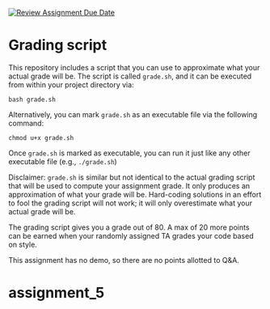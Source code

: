 [![Review Assignment Due Date](https://classroom.github.com/assets/deadline-readme-button-24ddc0f5d75046c5622901739e7c5dd533143b0c8e959d652212380cedb1ea36.svg)](https://classroom.github.com/a/2-zvyIeu)
# Grading script

This repository includes a script that you can use to approximate what your
actual grade will be. The script is called `grade.sh`, and it can be executed
from within your project directory via:

`bash grade.sh`

Alternatively, you can mark `grade.sh` as an executable file via the following
command:

`chmod u+x grade.sh`

Once `grade.sh` is marked as executable, you can run it just like any other
executable file (e.g., `./grade.sh`)

Disclaimer: `grade.sh` is similar but not identical to the actual grading
script that will be used to compute your assignment grade. It only produces
an approximation of what your grade will be. Hard-coding solutions in an effort
to fool the grading script will not work; it will only overestimate what your
actual grade will be.

The grading script gives you a grade out of 80. A max of 20 more points can be
earned when your randomly assigned TA grades your code based on style.

This assignment has no demo, so there are no points allotted to Q&A.
# assignment_5
